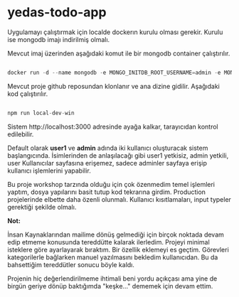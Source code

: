 # yedas-todo-app
Uygulamayı çalıştırmak için localde dockerın kurulu olması gerekir. Kurulu ise mongodb imajı indirilmiş olmalı.

Mevcut imaj üzerinden aşağıdaki komut ile bir mongodb container çalıştırılır.

```javascript

docker run -d --name mongodb -e MONGO_INITDB_ROOT_USERNAME=admin -e MONGO_INITDB_ROOT_PASSWORD=1234 -p 27017:27017 mongo

```

Mevcut proje github reposundan klonlanır ve ana dizine gidilir. Aşağıdaki kod çalıştırılır.


```javascript

npm run local-dev-win

```


Sistem http://localhost:3000 adresinde ayağa kalkar, tarayıcıdan kontrol edilebilir.

Default olarak **user1** ve **admin** adında iki kullanıcı oluşturacak sistem başlangıcında. İsimlerinden de anlaşılacağı gibi user1 yetkisiz, admin yetkili, user Kullanıcılar sayfasına erişemez, sadece adminler sayfaya erişip kullanıcı işlemlerini yapabilir.


Bu proje workshop tarzında olduğu için çok özenmedim temel işlemleri yaptım, dosya yapılarını basit tutup kod tekrarına girdim.
Production projelerinde elbette daha özenli olunmalı.
Kullanıcı kısıtlamaları, input typeler gerektiği şekilde olmalı.


**Not:**

İnsan Kaynaklarından mailime dönüş gelmediği için birçok noktada devam edip etmeme konusunda tereddütte kalarak ilerledim. Projeyi minimal isteklere göre ayarlayarak bıraktım. Bir özellik eklemeyi es geçtim. Görevleri kategorilerle bağlarken manuel yazılmasını bekledim kullanıcıdan. Bu da bahsettiğim tereddütler sonucu böyle kaldı.

Projenin hiç değerlendirilmeme ihtimali beni yordu açıkçası ama yine de birgün geriye dönüp baktığımda "keşke..." dememek için devam ettim.
